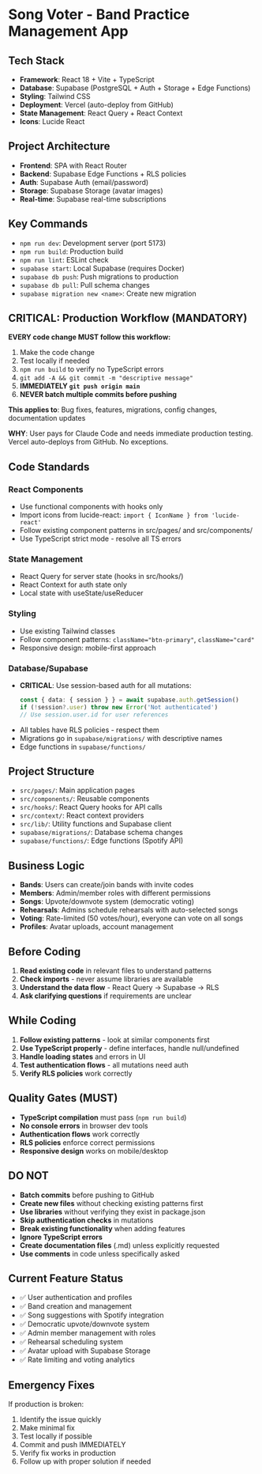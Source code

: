 # Song Voter - Band Practice Management App

## Tech Stack
- **Framework**: React 18 + Vite + TypeScript
- **Database**: Supabase (PostgreSQL + Auth + Storage + Edge Functions)
- **Styling**: Tailwind CSS
- **Deployment**: Vercel (auto-deploy from GitHub)
- **State Management**: React Query + React Context
- **Icons**: Lucide React

## Project Architecture
- **Frontend**: SPA with React Router
- **Backend**: Supabase Edge Functions + RLS policies
- **Auth**: Supabase Auth (email/password)
- **Storage**: Supabase Storage (avatar images)
- **Real-time**: Supabase real-time subscriptions

## Key Commands
- `npm run dev`: Development server (port 5173)
- `npm run build`: Production build 
- `npm run lint`: ESLint check
- `supabase start`: Local Supabase (requires Docker)
- `supabase db push`: Push migrations to production
- `supabase db pull`: Pull schema changes
- `supabase migration new <name>`: Create new migration

## CRITICAL: Production Workflow (MANDATORY)

**EVERY code change MUST follow this workflow:**
1. Make the code change
2. Test locally if needed
3. `npm run build` to verify no TypeScript errors
4. `git add -A && git commit -m "descriptive message"`
5. **IMMEDIATELY `git push origin main`** 
6. **NEVER batch multiple commits before pushing**

**This applies to**: Bug fixes, features, migrations, config changes, documentation updates

**WHY**: User pays for Claude Code and needs immediate production testing. Vercel auto-deploys from GitHub. No exceptions.

## Code Standards

### React Components
- Use functional components with hooks only
- Import icons from lucide-react: `import { IconName } from 'lucide-react'`
- Follow existing component patterns in src/pages/ and src/components/
- Use TypeScript strict mode - resolve all TS errors

### State Management
- React Query for server state (hooks in src/hooks/)
- React Context for auth state only
- Local state with useState/useReducer

### Styling
- Use existing Tailwind classes
- Follow component patterns: `className="btn-primary"`, `className="card"`
- Responsive design: mobile-first approach

### Database/Supabase
- **CRITICAL**: Use session-based auth for all mutations:
  ```typescript
  const { data: { session } } = await supabase.auth.getSession()
  if (!session?.user) throw new Error('Not authenticated')
  // Use session.user.id for user references
  ```
- All tables have RLS policies - respect them
- Migrations go in `supabase/migrations/` with descriptive names
- Edge functions in `supabase/functions/`

## Project Structure
- `src/pages/`: Main application pages
- `src/components/`: Reusable components
- `src/hooks/`: React Query hooks for API calls
- `src/context/`: React context providers
- `src/lib/`: Utility functions and Supabase client
- `supabase/migrations/`: Database schema changes
- `supabase/functions/`: Edge functions (Spotify API)

## Business Logic
- **Bands**: Users can create/join bands with invite codes
- **Members**: Admin/member roles with different permissions
- **Songs**: Upvote/downvote system (democratic voting)
- **Rehearsals**: Admins schedule rehearsals with auto-selected songs
- **Voting**: Rate-limited (50 votes/hour), everyone can vote on all songs
- **Profiles**: Avatar uploads, account management

## Before Coding
1. **Read existing code** in relevant files to understand patterns
2. **Check imports** - never assume libraries are available
3. **Understand the data flow** - React Query → Supabase → RLS
4. **Ask clarifying questions** if requirements are unclear

## While Coding
1. **Follow existing patterns** - look at similar components first
2. **Use TypeScript properly** - define interfaces, handle null/undefined
3. **Handle loading states** and errors in UI
4. **Test authentication flows** - all mutations need auth
5. **Verify RLS policies** work correctly

## Quality Gates (MUST)
- **TypeScript compilation** must pass (`npm run build`)
- **No console errors** in browser dev tools  
- **Authentication flows** work correctly
- **RLS policies** enforce correct permissions
- **Responsive design** works on mobile/desktop

## DO NOT
- **Batch commits** before pushing to GitHub
- **Create new files** without checking existing patterns first
- **Use libraries** without verifying they exist in package.json
- **Skip authentication checks** in mutations
- **Break existing functionality** when adding features
- **Ignore TypeScript errors**
- **Create documentation files** (.md) unless explicitly requested
- **Use comments** in code unless specifically asked

## Current Feature Status
- ✅ User authentication and profiles
- ✅ Band creation and management  
- ✅ Song suggestions with Spotify integration
- ✅ Democratic upvote/downvote system
- ✅ Admin member management with roles
- ✅ Rehearsal scheduling system
- ✅ Avatar upload with Supabase Storage
- ✅ Rate limiting and voting analytics

## Emergency Fixes
If production is broken:
1. Identify the issue quickly
2. Make minimal fix
3. Test locally if possible
4. Commit and push IMMEDIATELY
5. Verify fix works in production
6. Follow up with proper solution if needed